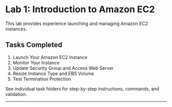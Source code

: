 # Lab 1: Introduction to Amazon EC2

This lab provides experience launching and managing Amazon EC2 instances.

## Tasks Completed

1. Launch Your Amazon EC2 Instance  
2. Monitor Your Instance  
3. Update Security Group and Access Web Server  
4. Resize Instance Type and EBS Volume  
5. Test Termination Protection  

See individual task folders for step-by-step instructions, commands, and validation.

---

